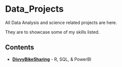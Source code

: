 # Data_Projects
All Data Analysis and science related projects are here.  

They are to showcase some of my skills listed.

## Contents
* [__DivvyBikeSharing__](/Divvy) - R, SQL, & PowerBI 


